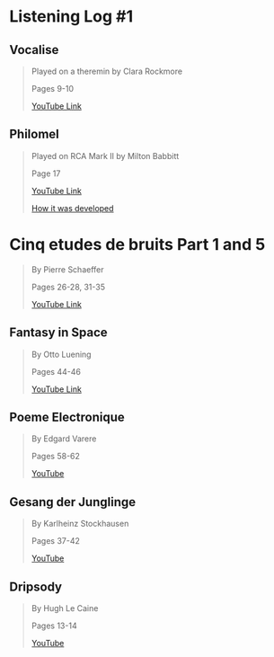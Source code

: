 # Listening Log #1

## Vocalise

> Played on a theremin by Clara Rockmore
>
> Pages 9-10
>
> [YouTube Link](https://www.youtube.com/watch?v=WPZQi2m7i9Y)

## Philomel

> Played on RCA Mark II by Milton Babbitt
>
> Page 17
>
> [YouTube Link](https://www.youtube.com/watch?v=6Rd5_9hyWm0)
>
> [How it was developed](https://www.youtube.com/watch?v=rgN_VzEIZ1I)

# Cinq etudes de bruits Part 1 and 5

> By Pierre Schaeffer
>
> Pages 26-28, 31-35
>
> [YouTube Link](https://www.youtube.com/watch?v=UQ7BZlV_0zQ)

## Fantasy in Space

> By Otto Luening
>
> Pages 44-46
>
> [YouTube Link](https://www.youtube.com/watch?v=_7R0BNdFUKo)

## Poeme Electronique

> By Edgard Varere 
>
> Pages 58-62
>
> [YouTube](https://www.youtube.com/watch?v=R-R3F3ZVbi8)

## Gesang der Junglinge

> By Karlheinz Stockhausen
>
> Pages 37-42
>
> [YouTube](https://www.youtube.com/watch?v=nffOJXcJCDg)

## Dripsody 

> By Hugh Le Caine
>
> Pages 13-14
>
> [YouTube](https://www.youtube.com/watch?v=zvHSvSBwFYM)
